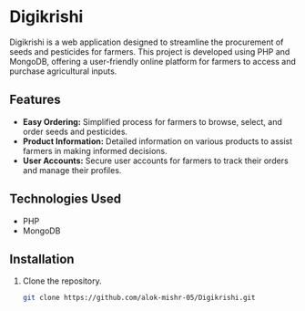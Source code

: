 # Digikrishi

Digikrishi is a web application designed to streamline the procurement of seeds and pesticides for farmers. This project is developed using PHP and MongoDB, offering a user-friendly online platform for farmers to access and purchase agricultural inputs.

## Features

- **Easy Ordering:** Simplified process for farmers to browse, select, and order seeds and pesticides.
- **Product Information:** Detailed information on various products to assist farmers in making informed decisions.
- **User Accounts:** Secure user accounts for farmers to track their orders and manage their profiles.

## Technologies Used

- PHP
- MongoDB

## Installation

1. Clone the repository.
   ```bash
   git clone https://github.com/alok-mishr-05/Digikrishi.git
